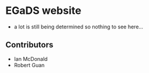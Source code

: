 # EGaDS website
- a lot is still being determined so nothing to see here...

## Contributors
- Ian McDonald
- Robert Guan